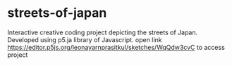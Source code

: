 # streets-of-japan
Interactive creative coding project depicting the streets of Japan. Developed using p5.ja library of Javascript.
open link https://editor.p5js.org/leonayarnprasitkul/sketches/WqQdw3cvC to access project
